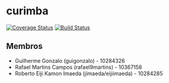 # curimba
[![Coverage Status](https://coveralls.io/repos/github/GRR2020/curimba/badge.svg)](https://coveralls.io/github/GRR2020/curimba)
[![Build Status](https://travis-ci.com/GRR2020/curimba.svg?branch=master)](https://travis-ci.com/GRR2020/curimba)

## Membros
- Guilherme Gonzalo (guigonzalo) - 10284326
- Rafael Martins Campos (rafael9martins) - 10367158
- Roberto Eiji Kamon Imaeda (jimaeda/eijiimaeda) - 10284285
